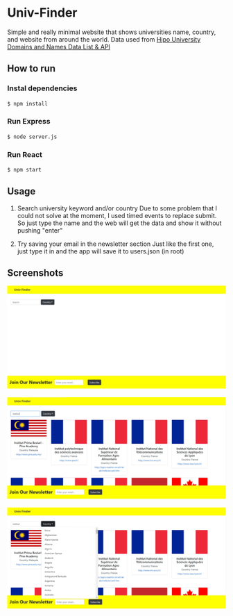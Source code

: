 # Univ-Finder

Simple and really minimal website that shows universities name, country, and website from around the world.
Data used from [Hipo University Domains and Names Data List & API](https://github.com/Hipo/university-domains-list)

## How to run
### Instal dependencies
```sh
$ npm install
```
### Run Express
```sh
$ node server.js
```

### Run React
```sh
$ npm start
```

## Usage
1. Search university keyword and/or country
   Due to some problem that I could not solve at the moment, I used timed events to replace submit. So just type the name and the web will get the data and show it without pushing "enter"

2. Try saving your email in the newsletter section
   Just like the first one, just type it in and the app will save it to users.json (in root)

## Screenshots
![](public/Screenshots/1.JPG)
<br>
<br>
![](public/Screenshots/2.JPG)
<br>
<br>
![](public/Screenshots/3.JPG)
<br>
<br>